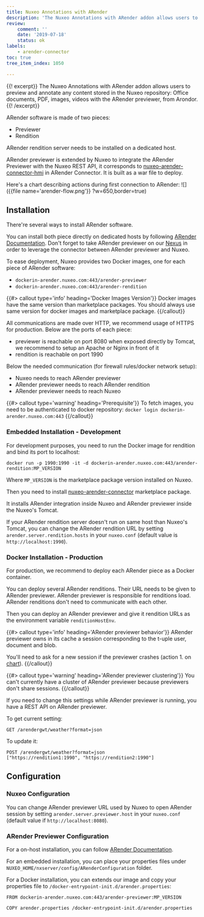 ```yaml
---
title: Nuxeo Annotations with ARender
description: 'The Nuxeo Annotations with ARender addon allows users to preview and annotate any content stored in the Nuxeo repository: Office documents, PDF, images, videos with the ARender previewer, from Arondor.'
review:
    comment: ''
    date: '2019-07-18'
    status: ok
labels:
    - arender-connector
toc: true
tree_item_index: 1050

---
```

{{! excerpt}}
The Nuxeo Annotations with ARender addon allows users to preview and annotate any content stored in the Nuxeo repository: Office documents, PDF, images, videos with the ARender previewer, from Arondor.
{{! /excerpt}}

ARender software is made of two pieces:
- Previewer
- Rendition

ARender rendition server needs to be installed on a dedicated host.

ARender previewer is extended by Nuxeo to integrate the ARender Previewer with the Nuxeo REST API, it corresponds to [nuxeo-arender-connector-hmi](https://github.com/nuxeo/nuxeo-arender-connector/tree/master/nuxeo-arender-connector-hmi) in ARender Connector. It is built as a war file to deploy.

Here's a chart describing actions during first connection to ARender:
![]({{file name='arender-flow.png'}} ?w=650,border=true)


## Installation

There're several ways to install ARender software.

You can install both piece directly on dedicated hosts by following [ARender Documentation](https://arender.io/doc/current/documentation/setup/index-setup.html). Don't forget to take ARender previewer on our [Nexus](https://mavenpriv.nuxeo.com/nexus/#nexus-search;quick~nuxeo-arender-connector-hmi) in order to leverage the connector between ARender previewer and Nuxeo.

To ease deployment, Nuxeo provides two Docker images, one for each piece of ARender software:
- `dockerin-arender.nuxeo.com:443/arender-previewer`
- `dockerin-arender.nuxeo.com:443/arender-rendition`

{{#> callout type='info' heading='Docker Images Version'}}
Docker images have the same version than marketplace packages.
You should always use same version for docker images and marketplace package.
{{/callout}}

All communications are made over HTTP, we recommend usage of HTTPS for production. Below are the ports of each piece:
- previewer is reachable on port 8080 when exposed directly by Tomcat, we recommend to setup an Apache or Nginx in front of it
- rendition is reachable on port 1990

Below the needed communication (for firewall rules/docker network setup):
- Nuxeo needs to reach ARender previewer
- ARender previewer needs to reach ARender rendition
- ARender previewer needs to reach Nuxeo


{{#> callout type='warning' heading='Prerequisite'}}
To fetch images, you need to be authenticated to docker repository:
`docker login dockerin-arender.nuxeo.com:443`
{{/callout}}


### Embedded Installation - Development

For development purposes, you need to run the Docker image for rendition and bind its port to localhost:
```
docker run -p 1990:1990 -it -d dockerin-arender.nuxeo.com:443/arender-rendition:MP_VERSION
```
Where `MP_VERSION` is the marketplace package version installed on Nuxeo.

Then you need to install [nuxeo-arender-connector](https://connect.nuxeo.com/nuxeo/site/marketplace/package/nuxeo-arender-connector) marketplace package.

It installs ARender integration inside Nuxeo and ARender previewer inside the Nuxeo's Tomcat.

If your ARender rendition server doesn't run on same host than Nuxeo's Tomcat, you can change the ARender rendition URL by setting `arender.server.rendition.hosts` in your `nuxeo.conf` (default value is `http://localhost:1990`).

### Docker Installation - Production

For production, we recommend to deploy each ARender piece as a Docker container.

You can deploy several ARender renditions. Their URL needs to be given to ARender previewer. ARender previewer is responsible for renditions load. ARender renditions don't need to communicate with each other.

Then you can deploy an ARender previewer and give it rendition URLs as the environment variable `renditionHostEnv`.

{{#> callout type='info' heading='ARender previewer behavior'}}
ARender previewer owns in its cache a session corresponding to the t-uple user, document and blob.

You'll need to ask for a new session if the previewer crashes (action 1. on [chart](#functional-flow)).
{{/callout}}

{{#> callout type='warning' heading='ARender previewer clustering'}}
You can't currently have a cluster of ARender previewer because previewers don't share sessions.
{{/callout}}

If you need to change this settings while ARender previewer is running, you have a REST API on ARender previewer.

To get current setting:
```
GET /arendergwt/weather?format=json
```
To update it:
```
POST /arendergwt/weather?format=json
["https://rendition1:1990", "https://rendition2:1990"]
```

## Configuration

### Nuxeo Configuration

You can change ARender previewer URL used by Nuxeo to open ARender session by setting `arender.server.previewer.host` in your `nuxeo.conf` (default value if `http://localhost:8080`).

### ARender Previewer Configuration

For a on-host installation, you can follow [ARender Documentation](https://arender.io/doc/current/documentation/setup/presentation/configuration.html).

For an embedded installation, you can place your properties files under `NUXEO_HOME/nxserver/config/ARenderConfiguration` folder.

For a Docker installation, you can extends our image and copy your properties file to `/docker-entrypoint-init.d/arender.properties`:

```
FROM dockerin-arender.nuxeo.com:443/arender-previewer:MP_VERSION

COPY arender.properties /docker-entrypoint-init.d/arender.properties
```
